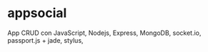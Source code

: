# appsocial
App CRUD con JavaScript, Nodejs, Express, MongoDB, socket.io, passport.js + jade, stylus, 

